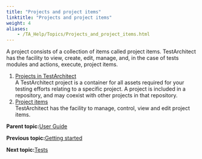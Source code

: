 ```yaml
--- 
title: "Projects and project items"
linktitle: "Projects and project items"
weight: 4
aliases: 
    - /TA_Help/Topics/Projects_and_project_items.html
---
```


A project consists of a collection of items called project items. TestArchitect has the facility to view, create, edit, manage, and, in the case of tests modules and actions, execute, project items.

1.  [Projects in TestArchitect](/TA_Help/Topics/Projects_def.html)  
A TestArchitect project is a container for all assets required for your testing efforts relating to a specific project. A project is included in a repository, and may coexist with other projects in that repository.
2.  [Project items](/TA_Help/Topics/Project_items_def.html)  
TestArchitect has the facility to manage, control, view and edit project items.

**Parent topic:**[User Guide](/TA_Help/Topics/User_Guide_begin.html)

**Previous topic:**[Getting started](/TA_Help/Topics/Getting_started.html)

**Next topic:**[Tests](/TA_Help/Topics/Project_items_tests.html)


